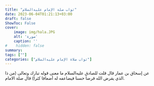```yaml
---
title: "ثواب صلة الإمام عليه‌السلام"
date: 2023-06-04T01:21:13+03:00
draft: false
ShowToc: False
cover:
    image: img/hala.JPG
    alt: 'صورة'
    caption: ''
#    hidden: false
summary: 
tags: [""]
categories: ["ثواب صلاة الإمام عليه‌السلام"]
---
```

عن
إسحاق بن عمار قال قلت للصادق عليه‌السلام ما معنى قوله تبارك وتعالى (من
ذا الذي يقرض الله قرضا حسنا فيضاعفه له أضعافا كثرا) قال صلة الامام.

